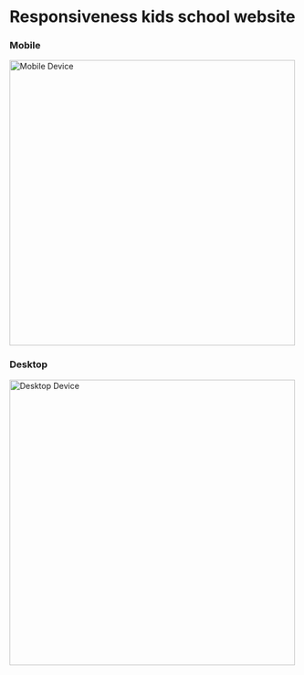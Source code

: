 # Responsiveness kids school website
<h3>Mobile</h3>
<p><img src="responsiveness/mobile.png" alt="Mobile Device" width="500"></p>

<h3>Desktop</h3>
<p><img src="responsiveness/desktop.png" alt="Desktop Device" width="500"></p>
